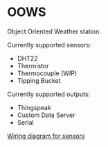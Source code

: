 # OOWS

Object Oriented Weather station.

Currently supported sensors:
- DHT22
- Thermistor
- Thermocouple (WIP)
- Tipping Bucket

Currently supported outputs:
- Thingspeak
- Custom Data Server
- Serial

[Wiring diagram for sensors](https://drive.google.com/file/d/0B9G6d3O57cmALXliU3VQSFJXTXM/view)
